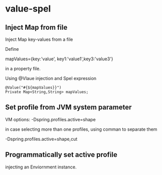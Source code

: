 # value-spel


## Inject Map from file
Inject Map key-values from a file

Define 

mapValues={key:'value', key1:'value1',key3:'value3'} 

in a property file.

Using @Vlaue injection and Spel expression

````
@Value("#{${mapValues}}")
Private Map<String,String> mapValues; 
````

## Set profile from JVM system parameter

VM options: -Dspring.profiles.active=shape

in case selecting more than one profiles, using comman to separate them

-Dspring.profiles.active=shape,cut

## Programmatically set active profile

injecting an Enviornment instance. 


